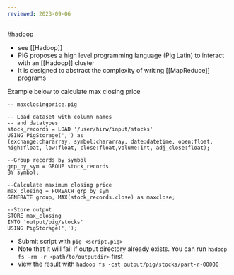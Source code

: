 ```yaml
---
reviewed: 2023-09-06
---
```


 #hadoop

- see [[Hadoop]]
- PIG proposes a high level programming language (Pig Latin) to interact with an [[Hadoop]] cluster
- It is designed to abstract the complexity of writing [[MapReduce]] programs

Example below to calculate max closing price

```pig
-- maxclosingprice.pig

-- Load dataset with column names
-- and datatypes
stock_records = LOAD '/user/hirw/input/stocks'
USING PigStorage(',') as
(exchange:chararray, symbol:chararray, date:datetime, open:float, high:float, low:float, close:float,volume:int, adj_close:float);

--Group records by symbol
grp_by_sym = GROUP stock_records
BY symbol;

--Calculate maximum closing price
max_closing = FOREACH grp_by_sym
GENERATE group, MAX(stock_records.close) as maxclose;

--Store output
STORE max_closing
INTO 'output/pig/stocks'
USING PigStorage(',');
```

- Submit script with `pig <script.pig>`
- Note that it will fail if output directory already exists. You can run `hadoop fs -rm -r <path/to/outputdir>` first
- view the result with `hadoop fs -cat output/pig/stocks/part-r-00000`
